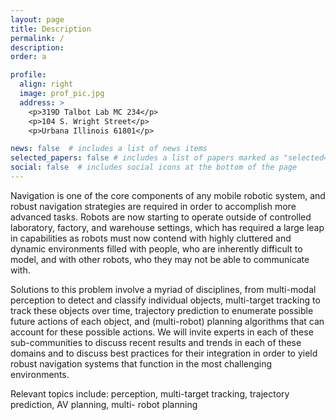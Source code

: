 ```yaml
---
layout: page
title: Description
permalink: /
description: 
order: a

profile:
  align: right
  image: prof_pic.jpg
  address: >
    <p>319D Talbot Lab MC 234</p>
    <p>104 S. Wright Street</p>
    <p>Urbana Illinois 61801</p>

news: false  # includes a list of news items
selected_papers: false # includes a list of papers marked as "selected={true}"
social: false  # includes social icons at the bottom of the page
---
```





Navigation is one of the core components of any mobile robotic system, and robust navigation strategies are required in order to accomplish more advanced tasks. Robots are now starting to operate outside of controlled laboratory, factory, and warehouse settings, which has required a large leap in capabilities as robots must now contend with highly cluttered and dynamic environments filled with people, who are inherently difficult to model, and with other robots, who they may not be able to communicate with.

Solutions to this problem involve a myriad of disciplines, from multi-modal perception to detect and classify individual objects, multi-target tracking to track these objects over time, trajectory prediction to enumerate possible future actions of each object, and (multi-robot) planning algorithms that can account for these possible actions. We will invite experts in each of these sub-communities to discuss recent results and trends in each of these domains and to discuss best practices for their integration in order to yield robust navigation systems that function in the most challenging environments.

Relevant topics include: perception, multi-target tracking, trajectory prediction, AV planning, multi- robot planning
